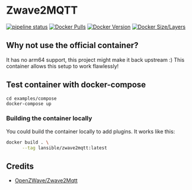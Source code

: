 # Zwave2MQTT
[![pipeline status](https://gitlab.com/lansible1/docker-zwave2mqtt/badges/master/pipeline.svg)](https://gitlab.com/lansible1/docker-zwave2mqtt/-/commits/master)
[![Docker Pulls](https://img.shields.io/docker/pulls/lansible/zwave2mqtt.svg)](https://hub.docker.com/r/lansible/zwave2mqtt)
[![Docker Version](https://images.microbadger.com/badges/version/lansible/zwave2mqtt:latest.svg)](https://microbadger.com/images/lansible/zwave2mqtt:latest)
[![Docker Size/Layers](https://images.microbadger.com/badges/image/lansible/zwave2mqtt:latest.svg)](https://microbadger.com/images/lansible/zwave2mqtt:latest)

## Why not use the official container?

It has no arm64 support, this project might make it back upstream :)
This container allows this setup to work flawlessly!

## Test container with docker-compose

```
cd examples/compose
docker-compose up
```

### Building the container locally

You could build the container locally to add plugins. It works like this:

```bash
docker build . \
      --tag lansible/zwave2mqtt:latest
```

## Credits

* [OpenZWave/Zwave2Mqtt](https://github.com/OpenZWave/Zwave2Mqtt)